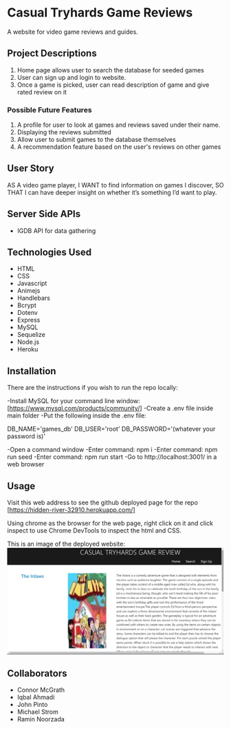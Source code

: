 # Casual Tryhards Game Reviews
A website for video game reviews and guides.

## Project Descriptions
1. Home page allows user to search the database for seeded games
2. User can sign up and login to website.
3. Once a game is picked, user can read description of game and give rated review on it
### Possible Future Features
1. A profile for user to look at games and reviews saved under their name.
2. Displaying the reviews submitted
3. Allow user to submit games to the database themselves
4. A recommendation feature based on the user's reviews on other games

## User Story
AS A video game player, 
I WANT to find information on games I discover, 
SO THAT I can have deeper insight on whether it’s something I’d want to play.

## Server Side APIs
- IGDB API for data gathering

## Technologies Used
- HTML
- CSS
- Javascript
- Animejs
- Handlebars
- Bcrypt
- Dotenv
- Express
- MySQL
- Sequelize
- Node.js
- Heroku

## Installation
There are the instructions if you wish to run the repo locally:

-Install MySQL for your command line window: [https://www.mysql.com/products/community/]
-Create a .env file inside main folder
-Put the following inside the .env file:

DB_NAME='games_db'
DB_USER='root'
DB_PASSWORD='(whatever your password is)'

-Open a command window
-Enter command: npm i
-Enter command: npm run seed
-Enter command: npm run start
-Go to http://localhost:3001/ in a web browser

## Usage

Visit this web address to see the github deployed page for the repo [https://hidden-river-32910.herokuapp.com/]

Using chrome as the browser for the web page, right click on it and click inspect to use Chrome DevTools to inspect the html and CSS.

This is an image of the deployed website:
![alt expected website](https://github.com/CJMerit/Casual-Tryhards-Game-Reviews/blob/main/public/casual_tryhards.png)

## Collaborators
- Connor McGrath
- Iqbal Ahmadi
- John Pinto
- Michael Strom
- Ramin Noorzada

